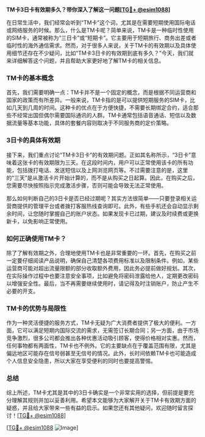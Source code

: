 **TM卡3日卡有效期多久？带你深入了解这一问题[[TG💪+ @esim1088](https://t.me/s/esim1088)]**

在日常生活中，我们经常会听到“TM卡”这个词，尤其是在需要短期使用国际电话或网络服务的时候。那么，什么是TM卡呢？简单来说，TM卡是一种临时性使用的SIM卡，通常被称为“三日卡”或“短期卡”。它主要用于短期旅行、商务出差或者临时性的海外通信需求。然而，对于很多人来说，关于TM卡的有效期以及具体使用细节还存在不少疑问，比如“TM卡3日卡的有效期到底有多久？”今天，我们就来详细解答这个问题，并且帮助大家更好地了解TM卡的相关信息。

### TM卡的基本概念

首先，我们需要明确一点：TM卡并不是一个固定的概念，而是根据不同运营商和国家的政策而有所差异。一般来说，TM卡指的是可以提供短期服务的SIM卡，比如几天到几周的时间。这种卡的优点在于方便快捷，不需要长期绑定合约，适合那些不经常出国但偶尔需要国际通讯的人群。TM卡通常包括语音通话、短信以及数据流量等基本功能，具体的套餐内容则取决于不同服务商的定价策略。

### 3日卡的具体有效期

接下来，我们重点讨论“TM卡3日卡”的有效期问题。正如其名称所示，“3日卡”意味着这张卡的有效期限为三天。在这段时间内，用户可以正常使用该卡的所有功能，包括拨打电话、发送短信以及上网浏览网页等。不过需要注意的是，这里的“三天”是从激活卡片开始计算的，而不是从购买之日起算。因此，在购买之后，您需要尽快按照指示完成激活步骤，否则可能会导致无法正常使用。

那么如何判断自己的3日卡是否已经过期呢？其实方法很简单——只要登录相关运营商提供的管理平台或者拨打客服热线查询即可。此外，有些手机还会自动显示剩余时间，让您随时掌握自己的账户状态。如果发现卡已过期，建议及时续费或更换新卡，以免影响正常使用。

### 如何正确使用TM卡？

除了了解有效期之外，合理地使用TM卡也是非常重要的一环。首先，在购买之前一定要仔细阅读产品说明，确保自己清楚各项费用标准以及限制条件。例如，某些运营商可能对超出流量限额的部分收取额外费用，因此务必提前做好规划。其次，在实际操作过程中也要注意安全事项，比如避免将密码泄露给他人，定期更改密码以增强安全性。最后，当不再需要继续使用时，请记得及时注销账户，防止产生不必要的开支。

### TM卡的优势与局限性

作为一种灵活便捷的服务方式，TM卡无疑为广大消费者提供了极大的便利。一方面，它可以满足短期内国际交流的需求，无需签订长期合同；另一方面，由于市场竞争激烈，很多公司都会推出各种优惠活动吸引顾客，使得价格相对实惠。然而，任何事物都有两面性，TM卡也不例外。它的主要缺点在于覆盖范围有限，尤其是偏远地区可能存在信号弱甚至无信号的情况。此外，长时间依赖TM卡也可能造成个人信息安全隐患，所以大家在享受便利的同时也要提高警惕。

### 总结

综上所述，TM卡尤其是其中的3日卡确实是一个非常实用的选择，但前提是要充分理解其规则并加以妥善利用。希望本文能够为大家解开关于TM卡有效期方面的疑惑，并且给大家带来一些有益的启示。如果您还有其他疑问，欢迎随时留言探讨！[[TG💪+ @esim1088](https://t.me/s/esim1088)]

[[TG💪+ @esim1088](https://t.me/s/esim1088) ![Image](https://i.postimg.cc/4NQfJmqS/Snipaste-2025-05-13-00-14-12.png)]